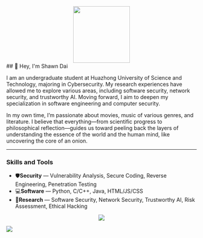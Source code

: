 <div align="center">
  <img height="150" src="https://camo.githubusercontent.com/62da68eb62b1e5f175f7d1f0191dd89a653d7908feb22d37d4a0ab07365d6791/68747470733a2f2f6d656469612e67697068792e636f6d2f6d656469612f4d3967624264396e6244724f5475314d71782f67697068792e676966" />
</div>
## 👋 Hey, I'm Shawn Dai

I am an undergraduate student at Huazhong University of Science and Technology, majoring in Cybersecurity. My research experiences have allowed me to explore various areas, including software security, network security, and trustworthy AI. Moving forward, I aim to deepen my specialization in software engineering and computer security.

In my own time, I’m passionate about movies, music of various genres, and literature. I believe that everything—from scientific progress to philosophical reflection—guides us toward peeling back the layers of understanding the essence of the world and the human mind, like uncovering the core of an onion.

------

### Skills and Tools

- 🛡️**Security** — Vulnerability Analysis, Secure Coding, Reverse Engineering, Penetration Testing
- 💻**Software** — Python, C/C++, Java, HTML/JS/CSS
- 🔬**Research** — Software Security, Network Security, Trustworthy AI, Risk Assessment, Ethical Hacking

<div align="center">
  <img src="https://github-profile-trophy.vercel.app/?username=Calvvnono&theme=radical&row=1" />
</div>

![](https://raw.githubusercontent.com/Calvvnono/Calvvnono/main/assets/github-contribution-grid-snake.svg)